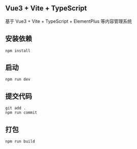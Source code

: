## Vue3 + Vite + TypeScript

基于 Vue3 + Vite + TypeScript + ElementPlus 等内容管理系统

## 安装依赖

```
npm install
```

## 启动

```
npm run dev
```

## 提交代码

```
git add .
npm run commit
```

## 打包

```
npm run build
```
